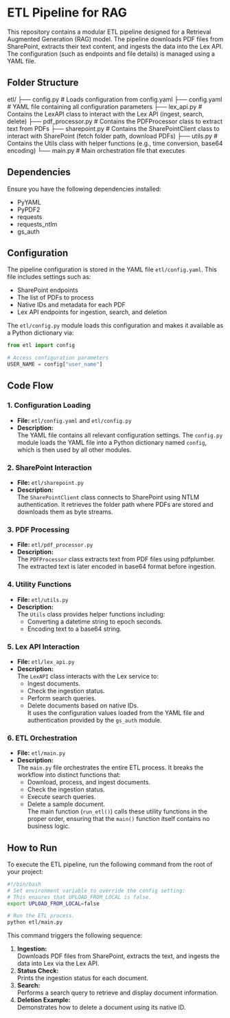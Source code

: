 # ETL Pipeline for RAG

This repository contains a modular ETL pipeline designed for a Retrieval Augmented Generation (RAG) model. The pipeline downloads PDF files from SharePoint, extracts their text content, and ingests the data into the Lex API. The configuration (such as endpoints and file details) is managed using a YAML file.

## Folder Structure
 etl/
├── config.py # Loads configuration from config.yaml
├── config.yaml # YAML file containing all configuration parameters
├── lex_api.py # Contains the LexAPI class to interact with the Lex API (ingest, search, delete)
├── pdf_processor.py # Contains the PDFProcessor class to extract text from PDFs
├── sharepoint.py # Contains the SharePointClient class to interact with SharePoint (fetch folder path, download PDFs)
├── utils.py # Contains the Utils class with helper functions (e.g., time conversion, base64 encoding)
└── main.py # Main orchestration file that executes

## Dependencies

Ensure you have the following dependencies installed:
- PyYAML 
- PyPDF2
- requests
- requests_ntlm
- gs_auth  

## Configuration

The pipeline configuration is stored in the YAML file `etl/config.yaml`. This file includes settings such as:

- SharePoint endpoints
- The list of PDFs to process
- Native IDs and metadata for each PDF
- Lex API endpoints for ingestion, search, and deletion

The `etl/config.py` module loads this configuration and makes it available as a Python dictionary via:   

```python
from etl import config

# Access configuration parameters
USER_NAME = config["user_name"] 
```

## Code Flow

### 1. Configuration Loading
- **File:** `etl/config.yaml` and `etl/config.py`  
- **Description:**  
  The YAML file contains all relevant configuration settings. The `config.py` module loads the YAML file into a Python dictionary named `config`, which is then used by all other modules.

### 2. SharePoint Interaction
- **File:** `etl/sharepoint.py`  
- **Description:**  
  The `SharePointClient` class connects to SharePoint using NTLM authentication. It retrieves the folder path where PDFs are stored and downloads them as byte streams.

### 3. PDF Processing
- **File:** `etl/pdf_processor.py`  
- **Description:**  
  The `PDFProcessor` class extracts text from PDF files using pdfplumber. The extracted text is later encoded in base64 format before ingestion.

### 4. Utility Functions
- **File:** `etl/utils.py`  
- **Description:**  
  The `Utils` class provides helper functions including:
  - Converting a datetime string to epoch seconds.
  - Encoding text to a base64 string.

### 5. Lex API Interaction
- **File:** `etl/lex_api.py`  
- **Description:**  
  The `LexAPI` class interacts with the Lex service to:
  - Ingest documents.
  - Check the ingestion status.
  - Perform search queries.
  - Delete documents based on native IDs.  
  It uses the configuration values loaded from the YAML file and authentication provided by the `gs_auth` module.

### 6. ETL Orchestration
- **File:** `etl/main.py`  
- **Description:**  
  The `main.py` file orchestrates the entire ETL process. It breaks the workflow into distinct functions that:
  - Download, process, and ingest documents.
  - Check the ingestion status.
  - Execute search queries.
  - Delete a sample document.  
  The main function (`run_etl()`) calls these utility functions in the proper order, ensuring that the `main()` function itself contains no business logic.

## How to Run

To execute the ETL pipeline, run the following command from the root of your project:

```bash
#!/bin/bash
# Set environment variable to override the config setting:
# This ensures that UPLOAD_FROM_LOCAL is false.
export UPLOAD_FROM_LOCAL=false

# Run the ETL process.
python etl/main.py
```

This command triggers the following sequence:
1. **Ingestion:**  
   Downloads PDF files from SharePoint, extracts the text, and ingests the data into Lex via the Lex API.
2. **Status Check:**  
   Prints the ingestion status for each document.
3. **Search:**  
   Performs a search query to retrieve and display document information.
4. **Deletion Example:**  
   Demonstrates how to delete a document using its native ID.

  




